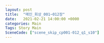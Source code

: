 ```yaml
---
layout: post
title:  "메인_회상_001~012장"
date:   2021-02-21 14:00:00 +0000
categories: Main
Tags: Story Main
SceneCode: ["scene_skip_cp001-012_q1_s10"]
---
```

